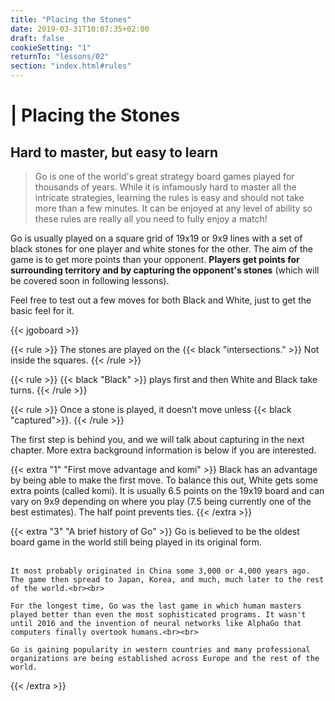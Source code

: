 ```yaml
---
title: "Placing the Stones"
date: 2019-03-31T10:07:35+02:00
draft: false
cookieSetting: "1"
returnTo: "lessons/02"
section: "index.html#rules"
---
```


# | Placing the Stones
## Hard to master, but easy to learn

> Go is one of the world's great strategy board games played for thousands of years. While it is infamously hard to master all the intricate strategies, learning the rules is easy and should not take more than a few minutes. It can be enjoyed at any level of ability so these rules are really all you need to fully enjoy a match!

Go is usually played on a square grid of 19x19 or 9x9 lines with a set of black stones for one player and white stones for the other. The aim of the game is to get more points than your opponent. **Players get points for surrounding territory and by capturing the opponent's stones** (which will be covered soon in following lessons).

Feel free to test out a few moves for both Black and White, just to get the basic feel for it. 

{{< jgoboard >}}

{{< rule >}}
The stones are played on the {{< black "intersections." >}} Not inside the squares.
{{< /rule >}}

{{< rule >}}
{{< black "Black" >}} plays first and then White and Black take turns.
{{< /rule >}}

{{< rule >}}
Once a stone is played, it doesn’t move unless {{< black "captured">}}.
{{< /rule >}}

The first step is behind you, and we will talk about capturing in the next chapter.
More extra background information is below if you are interested.


{{< extra "1" "First move advantage and komi" >}}
	Black has an advantage by being able to make the first move. To balance this out, White gets some extra points (called komi). 
    It is usually 6.5 points on the 19x19 board and can vary on 9x9 depending on where you play (7.5 being currently one of the best estimates). The half point prevents ties.
{{< /extra >}}

{{< extra "3" "A brief history of Go" >}}
	Go is believed to be the oldest board game in the world still being played in its original form.<br><br>
	
	It most probably originated in China some 3,000 or 4,000 years ago. The game then spread to Japan, Korea, and much, much later to the rest of the world.<br><br>
	
	For the longest time, Go was the last game in which human masters played better than even the most sophisticated programs. It wasn't until 2016 and the invention of neural networks like AlphaGo that computers finally overtook humans.<br><br>
	
	Go is gaining popularity in western countries and many professional organizations are being established across Europe and the rest of the world.
{{< /extra >}}
